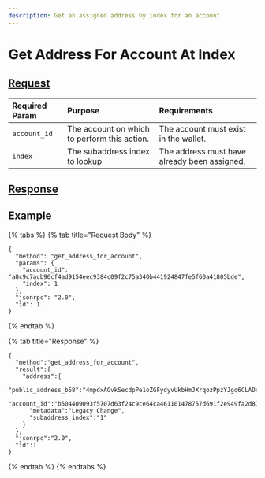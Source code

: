 ```yaml
---
description: Get an assigned address by index for an account.
---
```


# Get Address For Account At Index

## [Request](../../../full-service/src/json_rpc/v2/api/request.rs#L40)

| Required Param | Purpose | Requirements |
| :--- | :--- | :--- |
| `account_id` | The account on which to perform this action. | The account must exist in the wallet. |
| `index` | The subaddress index to lookup | The address must have already been assigned. |

## [Response](../../../full-service/src/json_rpc/v2/api/response.rs#L41)

## Example

{% tabs %}
{% tab title="Request Body" %}
```text
{
  "method": "get_address_for_account",
  "params": {
    "account_id": "a8c9c7acb96cf4ad9154eec9384c09f2c75a340b441924847fe5f60a41805bde",
    "index": 1
  },
  "jsonrpc": "2.0",
  "id": 1
}
```
{% endtab %}

{% tab title="Response" %}
```text
{
  "method":"get_address_for_account",
  "result":{
    "address":{
      "public_address_b58":"4mpdxAGvkSecdpPe1oZGFydyvUkbHmJXrqozPpzYJgq6CLADcpSRwndcf8VTXotvz4wHmCvChUqkZGeq1Wg3947siuUZMK12jchhnfK9aUJ",
      "account_id":"b504409093f5707d63f24c9ce64ca461101478757d691f2e949fa2d87a35d02c",
      "metadata":"Legacy Change",
      "subaddress_index":"1"
    }
  },
  "jsonrpc":"2.0",
  "id":1
}
```
{% endtab %}
{% endtabs %}

